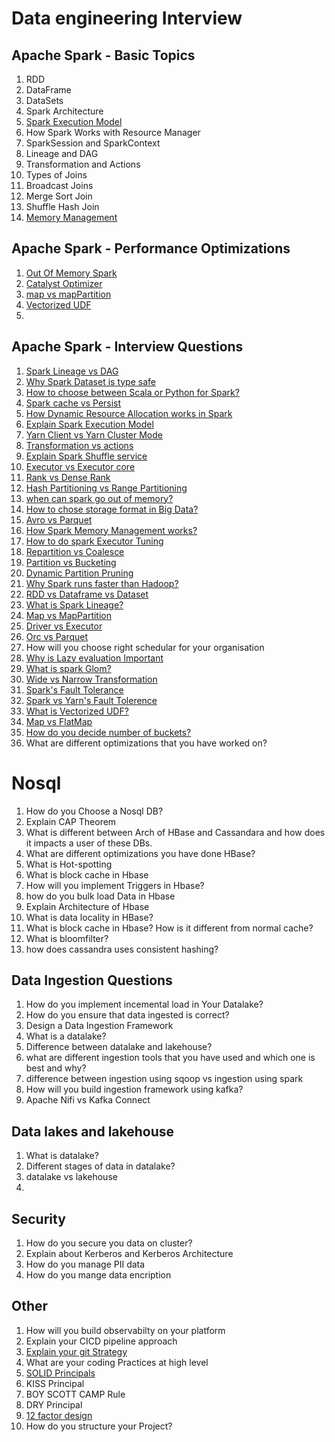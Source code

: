 # Data engineering Interview

## Apache Spark - Basic Topics
1. RDD
2. DataFrame
3. DataSets
4. Spark Architecture 
5. [Spark Execution Model](https://www.youtube.com/watch?v=TmoaOFK1iEM&list=PL9sbKmQTkW04hS0KG27NA_81YPFEOzU_e&index=11)
6. How Spark Works with Resource Manager
7. SparkSession and SparkContext
8. Lineage and DAG
9. Transformation and Actions
10. Types of Joins
11. Broadcast Joins
12. Merge Sort Join
13. Shuffle Hash Join
14. [Memory Management](https://www.youtube.com/watch?v=iLpjNItogwc&list=PL9sbKmQTkW04hS0KG27NA_81YPFEOzU_e&index=23)


## Apache Spark - Performance Optimizations
1. [Out Of Memory Spark](https://www.youtube.com/watch?v=FdT5o7M35kU&list=PL9sbKmQTkW04hS0KG27NA_81YPFEOzU_e&index=21)
2. [Catalyst Optimizer](https://www.youtube.com/watch?v=iCWAVLkGxdM&list=PL9sbKmQTkW05mXqnq1vrrT8pCsEa53std&index=26)
3. [map vs mapPartition](https://www.youtube.com/watch?v=TtfUUvFoKYw&list=PL9sbKmQTkW05mXqnq1vrrT8pCsEa53std&index=28)
4. [Vectorized UDF](https://www.youtube.com/watch?v=VtUNDa-nYHA&list=PL9sbKmQTkW05mXqnq1vrrT8pCsEa53std&index=57)
5. 


## Apache Spark - Interview Questions
1. [Spark Lineage vs DAG](https://www.youtube.com/watch?v=NGOD7JN6azM&list=PL9sbKmQTkW04hS0KG27NA_81YPFEOzU_e&index=1)
2. [Why Spark Dataset is type safe](https://www.youtube.com/watch?v=eN2INeEcGJY&list=PL9sbKmQTkW04hS0KG27NA_81YPFEOzU_e&index=5)
3. [How to choose between Scala or Python for Spark?](https://www.youtube.com/watch?v=WhiuoERZKgY&list=PL9sbKmQTkW04hS0KG27NA_81YPFEOzU_e&index=6)
4. [Spark cache vs Persist](https://www.youtube.com/watch?v=bmbFqTg7lck&list=PL9sbKmQTkW04hS0KG27NA_81YPFEOzU_e&index=9)
5. [How Dynamic Resource Allocation works in Spark](https://www.youtube.com/watch?v=-9bh_Oue9GM&list=PL9sbKmQTkW04hS0KG27NA_81YPFEOzU_e&index=10)
6. [Explain Spark Execution Model](https://www.youtube.com/watch?v=TmoaOFK1iEM&list=PL9sbKmQTkW04hS0KG27NA_81YPFEOzU_e&index=11)
7. [Yarn Client vs Yarn Cluster Mode](https://www.youtube.com/watch?v=b-gIlZv1qA4&list=PL9sbKmQTkW04hS0KG27NA_81YPFEOzU_e&index=12)
8. [Transformation vs actions](https://www.youtube.com/watch?v=ui0AmIJ1ng0&list=PL9sbKmQTkW04hS0KG27NA_81YPFEOzU_e&index=13)
9. [Explain Spark Shuffle service](https://www.youtube.com/watch?v=AsVYpQ2Ow4A&list=PL9sbKmQTkW04hS0KG27NA_81YPFEOzU_e&index=14)
10. [Executor vs Executor core](https://www.youtube.com/watch?v=g7dnZVNtAAc&list=PL9sbKmQTkW04hS0KG27NA_81YPFEOzU_e&index=16)
11. [Rank vs Dense Rank](https://www.youtube.com/watch?v=v7KbCxv-wkw&list=PL9sbKmQTkW04hS0KG27NA_81YPFEOzU_e&index=19)
12. [Hash Partitioning vs Range Partitioning](https://www.youtube.com/watch?v=BvyOJuik8FA&list=PL9sbKmQTkW04hS0KG27NA_81YPFEOzU_e&index=20)
13. [when can spark go out of memory?](https://www.youtube.com/watch?v=FdT5o7M35kU&list=PL9sbKmQTkW04hS0KG27NA_81YPFEOzU_e&index=21)
14. [How to chose storage format in Big Data?](https://www.youtube.com/watch?v=-MbVzDAPM_w&list=PL9sbKmQTkW04hS0KG27NA_81YPFEOzU_e&index=22)
15. [Avro vs Parquet](https://www.youtube.com/watch?v=-MbVzDAPM_w&list=PL9sbKmQTkW04hS0KG27NA_81YPFEOzU_e&index=22)
16. [How Spark Memory Management works?](https://www.youtube.com/watch?v=iLpjNItogwc&list=PL9sbKmQTkW04hS0KG27NA_81YPFEOzU_e&index=23)
17. [How to do spark Executor Tuning](https://www.youtube.com/watch?v=V9E-bWarMNw&list=PL9sbKmQTkW05mXqnq1vrrT8pCsEa53std&index=2)
18. [Repartition vs Coalesce](https://www.youtube.com/watch?v=pP-ohMzyFc4&list=PL9sbKmQTkW05mXqnq1vrrT8pCsEa53std&index=4)
19. [Partition vs Bucketing](https://www.youtube.com/watch?v=Kr_AAkzGZsI&list=PL9sbKmQTkW05mXqnq1vrrT8pCsEa53std&index=5)
20. [Dynamic Partition Pruning](https://www.youtube.com/watch?v=rwUgZP-EBZw&list=PL9sbKmQTkW05mXqnq1vrrT8pCsEa53std&index=6)
21. [Why Spark runs faster than Hadoop?](https://www.youtube.com/watch?v=Ox28EDatZyY&list=PL9sbKmQTkW05mXqnq1vrrT8pCsEa53std&index=15)
22. [RDD vs Dataframe vs Dataset](https://www.youtube.com/watch?v=ZirbI1355B8&list=PL9sbKmQTkW05mXqnq1vrrT8pCsEa53std&index=14)
23. [What is Spark Lineage?](https://www.youtube.com/watch?v=4KRT6XgM93k&list=PL9sbKmQTkW05mXqnq1vrrT8pCsEa53std&index=19)
24. [Map vs MapPartition](https://www.youtube.com/watch?v=TtfUUvFoKYw&list=PL9sbKmQTkW05mXqnq1vrrT8pCsEa53std&index=28)
25. [Driver vs Executor](https://www.youtube.com/watch?v=a2j-XcsLEcE&list=PL9sbKmQTkW05mXqnq1vrrT8pCsEa53std&index=39)
26. [Orc vs Parquet](https://www.youtube.com/watch?v=NZLrJmjoXw8&list=PL9sbKmQTkW05mXqnq1vrrT8pCsEa53std&index=40)
27. How will you choose right schedular for your organisation
28. [Why is Lazy evaluation Important](https://www.youtube.com/watch?v=iP-ZpuoM_YY&list=PL9sbKmQTkW05mXqnq1vrrT8pCsEa53std&index=47)
29. [What is spark Glom?](https://www.youtube.com/watch?v=sxp4cWq7bxQ&list=PL9sbKmQTkW05mXqnq1vrrT8pCsEa53std&index=48)
30. [Wide vs Narrow Transformation](https://www.youtube.com/watch?v=7-evA4Q2sBY&list=PL9sbKmQTkW05mXqnq1vrrT8pCsEa53std&index=50)
31. [Spark's Fault Tolerance](https://www.youtube.com/watch?v=tKr9X_ar4_o&list=PL9sbKmQTkW05mXqnq1vrrT8pCsEa53std&index=51)
32. [Spark vs Yarn's Fault Tolerence](https://www.youtube.com/watch?v=Z4HyrvPtjKw&list=PL9sbKmQTkW05mXqnq1vrrT8pCsEa53std&index=52)
33. [What is Vectorized UDF?](https://www.youtube.com/watch?v=VtUNDa-nYHA&list=PL9sbKmQTkW05mXqnq1vrrT8pCsEa53std&index=57)
34. [Map vs FlatMap](https://www.youtube.com/watch?v=mTxzTWngm-Y&list=PL9sbKmQTkW05mXqnq1vrrT8pCsEa53std&index=58)
35. [How do you decide number of buckets?](https://www.youtube.com/watch?v=_6hKj1QvAr4&list=PL9sbKmQTkW05mXqnq1vrrT8pCsEa53std&index=60)
36. What are different optimizations that you have worked on?

# Nosql
1. How do you Choose a Nosql DB?
2. Explain CAP Theorem
3. What is different between Arch of HBase and Cassandara and how does it impacts a user of these DBs.
4. What are different optimizations you have done HBase?
5. What is Hot-spotting
6. What is block cache in Hbase
7. How will you implement Triggers in Hbase?
8. how do you bulk load Data in Hbase
9. Explain Architecture of Hbase
10. What is data locality in HBase?
11. What is block cache in Hbase? How is it different from normal cache?
12. What is bloomfilter?
13. how does cassandra uses consistent hashing?

## Data Ingestion Questions
1. How do you implement incemental load in Your Datalake?
2. How do you ensure that data ingested is correct?
3. Design a Data Ingestion Framework
4. What is a datalake?
5. Difference between datalake and lakehouse?
6. what are different ingestion tools that you have used and which one is best and why?
7. difference between ingestion using sqoop vs ingestion using spark
8. How will you build ingestion framework using kafka?
9. Apache Nifi vs Kafka Connect

## Data lakes and lakehouse
1. What is datalake?
2. Different stages of data in datalake?
3. datalake vs lakehouse
4. 

## Security
1. How do you secure you data on cluster?
2. Explain about Kerberos and Kerberos Architecture 
3. How do you manage PII data
4. How do you mange data encription

## Other
1. How will you build observabilty on your platform
2. Explain your CICD pipeline approach
3. [Explain your git Strategy](https://nvie.com/posts/a-successful-git-branching-model/)
4. What are your coding Practices at high level
5. [SOLID Principals](https://gist.github.com/dmmeteo/f630fa04c7a79d3c132b9e9e5d037bfd)
6. KISS Principal
7. BOY SCOTT CAMP Rule
8. DRY Principal
9. [12 factor design](https://12factor.net/)
10. How do you structure your Project?
